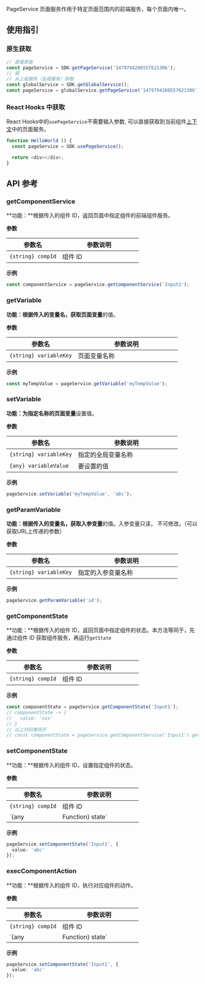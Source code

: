 <style>
table th:nth-of-type(1) {
width: 40%        
}
</style>

PageService 页面服务作用于特定页面范围内的前端服务，每个页面内唯一。

## 使用指引

### 原生获取

``` ts
// 直接获取
const pageService = SDK.getPageService('1479794208557621306');
// 或
// 从上级服务（全局服务）获取
const globalService = SDK.getGlobalService();
const pageService = globalService.getPageService('1479794208557621306');
```

### React Hooks 中获取

React Hooks中的`usePageService`不需要输入参数, 可以直接获取到当前组件[上下文](https://zh-hans.reactjs.org/docs/context.html)中的页面服务。

``` ts
function HelloWorld () {
  const pageService = SDK.usePageService();

  return <div></div>;
}

```

## API 参考

### getComponentService

**功能：**根据传入的组件 ID，返回页面中指定组件的前端组件服务。

**参数**

|参数名 | 参数说明 | 
|---------|---------|
| `{string} compId`  | 组件 ID | 

**示例**
``` ts
const componentService = pageService.getComponentService('Input1');
```

### getVariable

**功能：**根据传入的变量名，获取**页面变量**的值。

**参数**

|参数名 | 参数说明 | 
|---------|---------|
| `{string} variableKey`  | 页面变量名称 | 

**示例**

``` ts
const myTempValue = pageService.getVariable('myTempValue');
```

### setVariable

**功能：**为指定名称的**页面变量**设置值。

**参数**

|参数名 | 参数说明 | 
|---------|---------|
| `{string} variableKey`  | 指定的全局变量名称 |
| `{any} variableValue`  | 要设置的值 |

**示例**
``` ts
pageService.setVariable('myTempValue', 'abc');
```

### getParamVariable

**功能：**根据传入的变量名，获取**入参变量**的值。入参变量只读， 不可修改。（可以获取URL上传递的参数）

**参数**

|参数名 | 参数说明 | 
|---------|---------|
| `{string} variableKey`  | 指定的入参变量名称 |

**示例**

``` ts
pageService.getParamVariable('id');
```

### getComponentState

**功能：**根据传入的组件 ID，返回页面中指定组件的状态。本方法等同于，先通过组件 ID 获取组件服务，再运行`getState`

**参数**

|参数名 | 参数说明 | 
|---------|---------|
|  `{string} compId`  | 组件 ID |

**示例**

``` ts
const componentState = pageService.getComponentState('Input1');
// componentState -> {
//   value: 'xxx'
// }
// 以上代码等同于
// const componentState = pageService.getComponentService('Input1').getState();
```

### setComponentState

**功能：**根据传入的组件 ID，设置指定组件的状态。

**参数**

|参数名 | 参数说明 | 
|---------|---------|
| `{string} compId`  |组件 ID |
| `{any | Function} state`  | 修改组件状态，这个参数支持对象形式更新，同时支持更新函数的方式更新状态 |

**示例**

``` ts
pageService.setComponentState('Input1', {
  value: 'abc'
});
```

### execComponentAction

**功能：**根据传入的组件 ID，执行对应组件的动作。

**参数**

|参数名 | 参数说明 | 
|---------|---------|
| `{string} compId`  | 组件 ID |
| `{any | Function} state`  | 修改组件状态，这个参数支持对象形式更新，同时支持更新函数的方式更新状态。|

**示例**

``` ts
pageService.setComponentState('Input1', {
  value: 'abc'
});
```
